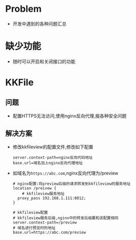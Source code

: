 # Problem



* 开发中遇到的各种问题汇总



# 缺少功能



* 随时可以开启和关闭接口的功能



# KKFile



## 问题



* 配置HTTPS无法访问,使用nginx反向代理,报各种安全问题



## 解决方案



* 修改kkfileview的配置文件,修改如下配置

  ```properties
  server.context-path=nginx反向代码地址
  base.url=域名加上nginx反向代理地址
  ```

* 如域名为`https://abc.com`,nginx反向代理为/preview

  ```nginx
  # nginx配置:将preview后缀的请求转发到kkfileview的服务地址
  location /preivew {
      # kkfileview服务地址
  	proxy_pass 192.168.1.111:8012;
  }
  ```

  ```properties
  # kkfileview配置
  # kkfileview服务后缀,nginx中的转发后缀要和该配置相同
  server.context-path=/preview
  # 域名进行预览时的地址
  base.url=https://abc.com/preview
  ```

  



